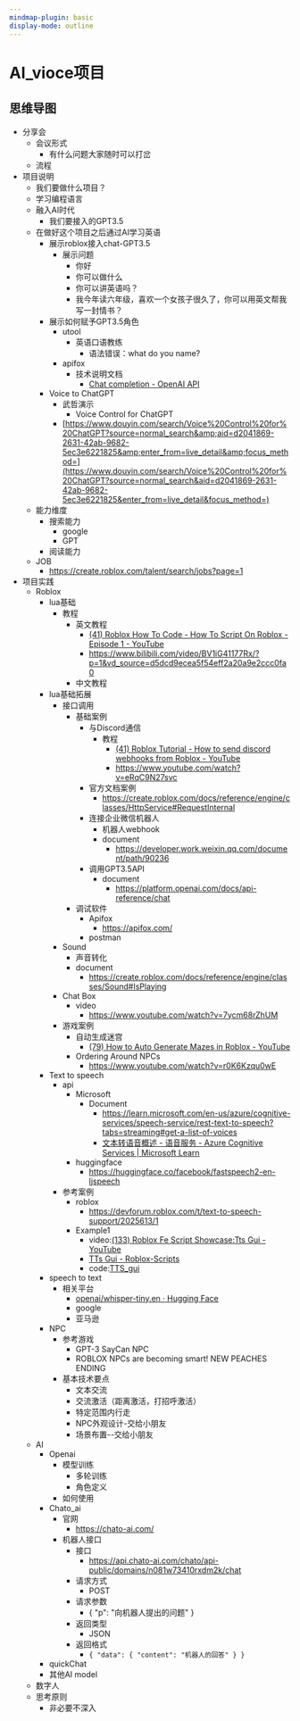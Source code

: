 ```yaml
---
mindmap-plugin: basic
display-mode: outline
---
```


# AI_vioce项目

## 思维导图
- 分享会
    - 会议形式
        - 有什么问题大家随时可以打岔
    - 流程
- 项目说明
    - 我们要做什么项目？
    - 学习编程语言
    - 融入AI时代
        - 我们要接入的GPT3.5
    - 在做好这个项目之后通过AI学习英语
        - 展示roblox接入chat-GPT3.5
            - 展示问题
                - 你好
                - 你可以做什么
                - 你可以讲英语吗？
                - 我今年读六年级，喜欢一个女孩子很久了，你可以用英文帮我写一封情书？
        - 展示如何赋予GPT3.5角色
            - utool
                - 英语口语教练
                    - 语法错误：what do you name?
            - apifox
                - 技术说明文档
                    - [Chat completion - OpenAI API](https://platform.openai.com/docs/guides/chat)
        - Voice to ChatGPT
            - 武哲演示
                - Voice Control for ChatGPT
            - [https://www.douyin.com/search/Voice%20Control%20for%20ChatGPT?source=normal_search&amp;aid=d2041869-2631-42ab-9682-5ec3e6221825&amp;enter_from=live_detail&amp;focus_method=](https://www.douyin.com/search/Voice%20Control%20for%20ChatGPT?source=normal_search&aid=d2041869-2631-42ab-9682-5ec3e6221825&enter_from=live_detail&focus_method=)
    - 能力维度
        - 搜索能力
            - google
            - GPT
        - 阅读能力
    - JOB
        - https://create.roblox.com/talent/search/jobs?page=1
- 项目实践
    - Roblox
        - lua基础
            - 教程
                - 英文教程
                    - [(41) Roblox How To Code - How To Script On Roblox - Episode 1 - YouTube](https://www.youtube.com/watch?v=BfLUt3mfJiY&list=PLsbxI7NIoTth8CE_os8sog72YTMLPhDSf)
                    - https://www.bilibili.com/video/BV1iG41177Rx/?p=1&vd_source=d5dcd9ecea5f54eff2a20a9e2ccc0fa0
                - 中文教程
        - lua基础拓展
            - 接口调用
                - 基础案例
                    - 与Discord通信
                        - 教程
                            - [(41) Roblox Tutorial - How to send discord webhooks from Roblox - YouTube](https://www.youtube.com/watch?v=ebVwwYvtSqY)
                            - https://www.youtube.com/watch?v=eRqC9N27svc
                    - 官方文档案例
                        - https://create.roblox.com/docs/reference/engine/classes/HttpService#RequestInternal
                    - 连接企业微信机器人
                        - 机器人webhook
                        - document
                            - https://developer.work.weixin.qq.com/document/path/90236
                    - 调用GPT3.5API
                        - document
                            - https://platform.openai.com/docs/api-reference/chat
                - 调试软件
                    - Apifox
                        - https://apifox.com/
                    - postman
            - Sound
                - 声音转化
                - document
                    - https://create.roblox.com/docs/reference/engine/classes/Sound#IsPlaying
            - Chat Box
                - video
                    - https://www.youtube.com/watch?v=7ycm68rZhUM
            - 游戏案例
                - 自动生成迷宫
                    - [(79) How to Auto Generate Mazes in Roblox - YouTube](https://www.youtube.com/watch?v=PQGqUWizOeo)
                - Ordering Around NPCs
                    - https://www.youtube.com/watch?v=r0K6Kzqu0wE
        - Text to speech
            - api
                - Microsoft
                    - Document
                        - https://learn.microsoft.com/en-us/azure/cognitive-services/speech-service/rest-text-to-speech?tabs=streaming#get-a-list-of-voices
                        - [文本转语音概述 - 语音服务 - Azure Cognitive Services | Microsoft Learn](https://learn.microsoft.com/zh-cn/azure/cognitive-services/speech-service/text-to-speech)
                - huggingface
                    - https://huggingface.co/facebook/fastspeech2-en-ljspeech
            - 参考案例
                - roblox
                    - https://devforum.roblox.com/t/text-to-speech-support/2025613/1
                - Example1
                    - video:[(133) Roblox Fe Script Showcase:Tts Gui - YouTube](https://www.youtube.com/watch?v=cEsn2uDx0cE)
                    - [TTs Gui - Roblox-Scripts](https://roblox-scripts.co/tts-gui)
                    - code:[TTS_gui](TTS_gui)
        - speech to text
            - 相关平台
                - [openai/whisper-tiny.en · Hugging Face](https://huggingface.co/openai/whisper-tiny.en)
                - google
                - 亚马逊
        - NPC
            - 参考游戏
                - GPT-3 SayCan NPC
                - ROBLOX NPCs are becoming smart! NEW PEACHES ENDING
            - 基本技术要点
                - 文本交流
                - 交流激活（距离激活，打招呼激活）
                - 特定范围内行走
                - NPC外观设计-交给小朋友
                - 场景布置--交给小朋友
    - AI
        - Openai
            - 模型训练
                - 多轮训练
                - 角色定义
            - 如何使用
        - Chato_ai
            - 官网
                - https://chato-ai.com/
            - 机器人接口
                - 接口
                    - https://api.chato-ai.com/chato/api-public/domains/n081w73410rxdm2k/chat
                - 请求方式
                    - POST
                - 请求参数
                    - { "p": "向机器人提出的问题" }
                - 返回类型
                    - JSON
                - 返回格式
                    - `{ "data": { "content": "机器人的回答" } }`
        - quickChat
        - 其他AI model
    - 数字人
    - 思考原则
        - 非必要不深入
